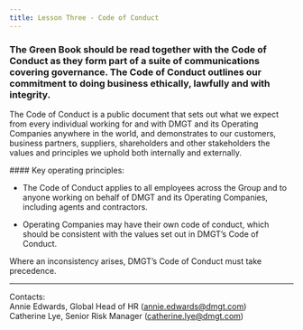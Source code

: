 ```yaml
---
title: Lesson Three - Code of Conduct
---
```


### The Green Book should be read together with the Code of Conduct as they form part of a suite of communications covering governance. The Code of Conduct outlines our commitment to doing business ethically, lawfully and with integrity.

The Code of Conduct is a public document that sets out what we expect from every individual working for and with DMGT and its Operating Companies anywhere in the world, and demonstrates to our customers, business partners, suppliers, shareholders and other stakeholders the values and principles we uphold both internally and externally. 

#### Key operating principles: 

* The Code of Conduct applies to all employees across the Group and to anyone working on behalf of DMGT and its Operating Companies, including agents and contractors.

* Operating Companies may have their own code of conduct, which should be consistent with the values set out in DMGT’s Code of Conduct.

Where an inconsistency arises, DMGT’s Code of Conduct must take precedence.





*** 

Contacts: 
<br>
Annie Edwards, Global Head of HR (<annie.edwards@dmgt.com>)
<br>
Catherine Lye, Senior Risk Manager (<catherine.lye@dmgt.com>)
